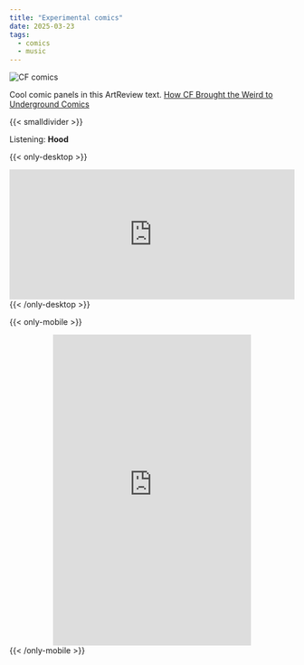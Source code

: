 ```yaml
---
title: "Experimental comics"
date: 2025-03-23
tags:
  - comics
  - music
---
```


![CF comics](/images/posts/cf_comics.webp)

Cool comic panels in this ArtReview text. [How CF Brought the Weird to Underground Comics](https://artreview.com/how-cf-brought-the-weird-to-underground-comics/)


{{< smalldivider  >}}

Listening: **Hood**

{{< only-desktop >}}
<div style="display: flex; justify-content: center;">
<iframe style="border: 0; width: 700px; height: 230px;" src="https://bandcamp.com/EmbeddedPlayer/album=1240731560/size=large/bgcol=ffffff/linkcol=0687f5/tracklist=true/artwork=small/transparent=true/" seamless><a href="https://hoodband.bandcamp.com/album/the-cycle-of-days-seasons">The Cycle Of Days &amp; Seasons by Hood</a></iframe>
</div>
{{< /only-desktop >}}


{{< only-mobile >}}
<div style="display: flex; justify-content: center;">
<iframe style="border: 0; width: 350px; height: 550px;" src="https://bandcamp.com/EmbeddedPlayer/album=1240731560/size=large/bgcol=ffffff/linkcol=0687f5/transparent=true/" seamless><a href="https://hoodband.bandcamp.com/album/the-cycle-of-days-seasons">The Cycle Of Days &amp; Seasons by Hood</a></iframe>
</div>
{{< /only-mobile >}}